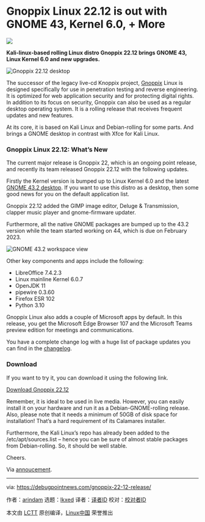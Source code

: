 [#]: subject: "Gnoppix Linux 22.12 is out with GNOME 43, Kernel 6.0, + More"
[#]: via: "https://debugpointnews.com/gnoppix-22-12-release/"
[#]: author: "arindam https://debugpointnews.com/author/dpicubegmail-com/"
[#]: collector: "lkxed"
[#]: translator: " "
[#]: reviewer: " "
[#]: publisher: " "
[#]: url: " "

Gnoppix Linux 22.12 is out with GNOME 43, Kernel 6.0, + More
======

![][1]

**Kali-linux-based rolling Linux distro Gnoppix 22.12 brings GNOME 43, Linux Kernel 6.0 and new upgrades.**

![Gnoppix 22.12 desktop][2]

The successor of the legacy live-cd Knoppix project, [Gnoppix][3] Linux is designed specifically for use in penetration testing and reverse engineering. It is optimized for web application security and for protecting digital rights. In addition to its focus on security, Gnoppix can also be used as a regular desktop operating system. It is a rolling release that receives frequent updates and new features.

At its core, it is based on Kali Linux and Debian-rolling for some parts. And brings a GNOME desktop in contrast with Xfce for Kali Linux.

### Gnoppix Linux 22.12: What’s New

The current major release is Gnoppix 22, which is an ongoing point release, and recently its team released Gnoppix 22.12 with the following updates.

Firstly the Kernel version is bumped up to Linux Kernel 6.0 and the latest [GNOME 43.2 desktop][4]. If you want to use this distro as a desktop, then some good news for you on the default application list.

Gnoppix 22.12 added the GIMP image editor, Deluge & Transmission, clapper music player and gnome-firmware updater.

Furthermore, all the native GNOME packages are bumped up to the 43.2 version while the team started working on 44, which is due on February 2023.

![GNOME 43.2 workspace view][5]

Other key components and apps include the following:

- LibreOffice 7.4.2.3
- Linux mainline Kernel 6.0.7
- OpenJDK 11
- pipewire 0.3.60
- Firefox ESR 102
- Python 3.10

Gnoppix Linux also adds a couple of Microsoft apps by default. In this release, you get the Microsoft Edge Browser 107 and the Microsoft Teams preview edition for meetings and communications.

You have a complete change log with a huge list of package updates you can find in the [changelog][6].

### Download

If you want to try it, you can download it using the following link.

[Download Gnoppix 22.12][7]

Remember, it is ideal to be used in live media. However, you can easily install it on your hardware and run it as a Debian-GNOME-rolling release. Also, please note that it needs a minimum of 50GB of disk space for installation! That’s a hard requirement of its Calamares installer.

Furthermore, the Kali Linux’s repo has already been added to the /etc/apt/sources.list – hence you can be sure of almost stable packages from Debian-rolling. So, it should be well stable.

Cheers.

Via [annoucement][6].

--------------------------------------------------------------------------------

via: https://debugpointnews.com/gnoppix-22-12-release/

作者：[arindam][a]
选题：[lkxed][b]
译者：[译者ID](https://github.com/译者ID)
校对：[校对者ID](https://github.com/校对者ID)

本文由 [LCTT](https://github.com/LCTT/TranslateProject) 原创编译，[Linux中国](https://linux.cn/) 荣誉推出

[a]: https://debugpointnews.com/author/dpicubegmail-com/
[b]: https://github.com/lkxed
[1]: https://debugpointnews.com/wp-content/uploads/2022/12/gnoppix-head1.jpg
[2]: https://debugpointnews.com/wp-content/uploads/2022/12/Gnoppix-22.12-desktop.jpg
[3]: https://www.gnoppix.com/
[4]: https://debugpointnews.com/gnome-43-release/
[5]: https://debugpointnews.com/wp-content/uploads/2022/12/GNOME-43.2-workspace-view.jpg
[6]: https://sourceforge.net/p/gnoppixng/releases/general/thread/bc187de53a/#f258
[7]: https://sourceforge.net/projects/gnoppixng/files/releases/
